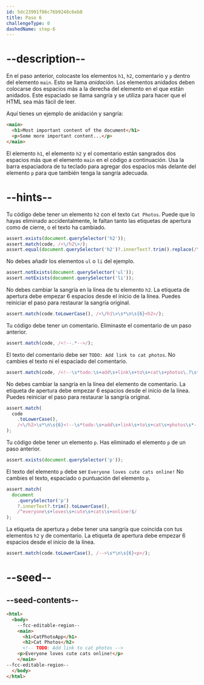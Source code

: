 ```yaml
---
id: 5dc23991f86c76b9248c6eb8
title: Paso 6
challengeType: 0
dashedName: step-6
---
```


# --description--

En el paso anterior, colocaste los elementos `h1`, `h2`, comentario y `p` dentro del elemento `main`. Esto se llama *anidación*. Los elementos anidados deben colocarse dos espacios más a la derecha del elemento en el que están anidados. Este espaciado se llama sangría y se utiliza para hacer que el HTML sea más fácil de leer.

Aquí tienes un ejemplo de anidación y sangría:

```html
<main>
  <h1>Most important content of the document</h1>
  <p>Some more important content...</p>
</main>
```

El elemento `h1`, el elemento `h2` y el comentario están sangrados dos espacios más que el elemento `main` en el código a continuación. Usa la barra espaciadora de tu teclado para agregar dos espacios más delante del elemento `p` para que también tenga la sangría adecuada.

# --hints--

Tu código debe tener un elemento `h2` con el texto `Cat Photos`. Puede que lo hayas eliminado accidentalmente, le faltan tanto las etiquetas de apertura como de cierre, o el texto ha cambiado.

```js
assert.exists(document.querySelector('h2'));
assert.match(code, /<\/h2\>/);
assert.equal(document.querySelector('h2')?.innerText?.trim().replace(/\s+/g, ' ').toLowerCase(),'cat photos')
```

No debes añadir los elementos `ul` o `li` del ejemplo.

```js
assert.notExists(document.querySelector('ul'));
assert.notExists(document.querySelector('li'));
```

No debes cambiar la sangría en la línea de tu elemento `h2`. La etiqueta de apertura debe empezar 6 espacios desde el inicio de la línea. Puedes reiniciar el paso para restaurar la sangría original.

```js
assert.match(code.toLowerCase(), /<\/h1\>\s*\n\s{6}<h2>/);
```

Tu código debe tener un comentario. Eliminaste el comentario de un paso anterior.

```js
assert.match(code, /<!--.*-->/);
```

El texto del comentario debe ser `TODO: Add link to cat photos`. No cambies el texto ni el espaciado del comentario.

```js
assert.match(code, /<!--\s*todo:\s+add\s+link\s+to\s+cat\s+photos\.?\s*-->/i);
```

No debes cambiar la sangría en la línea del elemento de comentario. La etiqueta de apertura debe empezar 6 espacios desde el inicio de la línea. Puedes reiniciar el paso para restaurar la sangría original.

```js
assert.match(
  code
    .toLowerCase(),
    /<\/h2>\s*\n\s{6}<!--\s*todo:\s+add\s+link\s+to\s+cat\s+photos\s*-->/
);
```

Tu código debe tener un elemento `p`. Has eliminado el elemento `p` de un paso anterior.

```js
assert.exists(document.querySelector('p'));
```

El texto del elemento `p` debe ser `Everyone loves cute cats online!` No cambies el texto, espaciado o puntuación del elemento `p`.

```js
assert.match(
  document
    .querySelector('p')
    ?.innerText?.trim().toLowerCase(),
    /^everyone\s+loves\s+cute\s+cats\s+online!$/
);
```

La etiqueta de apertura `p` debe tener una sangría que coincida con tus elementos `h2` y de comentario. La etiqueta de apertura debe empezar 6 espacios desde el inicio de la línea.

```js
assert.match(code.toLowerCase(), /-->\s*\n\s{6}<p>/);
```

# --seed--

## --seed-contents--

```html
<html>
  <body>
    --fcc-editable-region--
    <main>
      <h1>CatPhotoApp</h1>
      <h2>Cat Photos</h2>
      <!-- TODO: Add link to cat photos -->
    <p>Everyone loves cute cats online!</p>
    </main>
--fcc-editable-region--
  </body>
</html>
```
